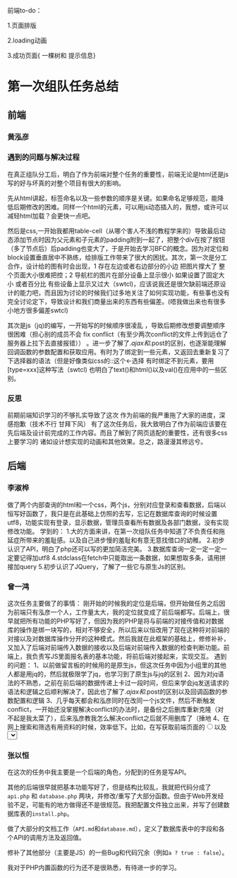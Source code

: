 前端to-do：

1.页面排版

2.loading动画

3.成功页面{ 一棵树和 提示信息} 



# 第一次组队任务总结

## 前端

### 黄泓彦

### 遇到的问题与解决过程

  在真正组队分工后，明白了作为前端对整个任务的重要性，前端无论是html还是js写的好与坏真的对整个项目有很大的影响。

先从html讲起，标签命名以及一些参数的顺序是关键。如果命名足够规范，能降低后期修改的困难。同样一个html的元素，可以用js动态插入的，我想，或许可以减轻html加载？会更快一点吧。

然后是css,一开始我都用table-cell（从哪个害人不浅的教程学来的）导致最后动态添加节点时因为父元素和子元素的padding附到一起了，把整个div在按了按钮（多了节点后）后padding也变大了，于是开始去学习BFC的概念。因为对定位和block设置垂直居中不熟练，给排版工作带来了很大的困扰。其次，第一次是分工合作，设计给的图有时会出现，1 存在左边或者右边部分的小边  把图片撑大了 整个页面大小很难把控；2 导航栏的图片在部分设备上显示很小  如果设置了固定大小 或者百分比 有些设备上显示又过大（swtcl)，应该说我还是很欠缺前端还原设计的能力吧，而且因为讨论的时候我们过多地关注了如何实现功能，有些事也没有完全讨论定下，导致设计和我们商量出来的东西有些偏差。(唔我做出来也有很多小地方很多偏差swtcl)

其次是js（jq)的编写，一开始写的时候顺序很凌乱 ，导致后期修改想要调整顺序很困难（担心别的成员不会 fix conflict（有至少两次conflict的文件上传到远仓了 服务器上拉下去直接报错）） 。进一步了解了$.ajax和$.post的区别，也逐渐能理解回调函数的参数配置和获取应用。有时为了绑定到一些元素，又返回去重新复习了下选择器的语法（但是好像类似css的::这个←选择 有时绑定不到元素，要用[type=xxx]这种写法（swtcl)   也明白了text()和html()以及val()在应用中的一些区别。

### 反思 

前期前端知识学习的不够扎实导致了这次 作为前端的我严重拖了大家的进度，深感抱歉（技术不行 甘拜下风） 有了这次任务后，我大致明白了作为前端应该要在先后端及设计前完成的工作内容。而且了解到了网页适配的重要性，还有很多css上要学习的 诸如设计想实现的动画和其他效果。总之，路漫漫其修远兮。

## 后端

### 李淑桦

做了两个内部查询的html和一个css，两个js，分别对应登录和查看数据，后端以恒写好函数了，我只是在此基础上仿照的去写，忘记在数据库查询的时候设置utf8，功能实现有登录，显示数据，管理员查看所有数据及各部门数据，没有实现修改功能。
学到的：
1.大的方面来讲，在第一次组队任务中知道了不负责任和拖延症所带来的羞耻感。以及自己进步慢的羞耻和有意无意找借口的幼稚。
2.初步认识了API，明白了php还可以写的更加简洁完美。
3.数据库查询一定一定一定一定要记得加utf8
4.stdclass在fetch中只能取出一条数据，如果想取多条，请用拼接加query
5.初步认识了JQuery，了解了一些它与原生Js的区别。

### 曾一鸿

这次任务主要做了的事情：
刚开始的时候我的定位是后端，但开始做任务之后因为前端只有泓彦一个人，工作量太大，我的定位就变成了前后端都写。后端上，很早就把所有功能的PHP写好了，但因为我的PHP是将与前端的对接传值和对数据库的操作是绑一块写的，相对不够安全，所以后来以恒改用了现在这种将对前端的对接以及对数据库操作分开的这种模式。然后我就在此框架的基础上，修修补补，又加入了后端对前端传入数据的接收以及后端对前端传入数据的检查判断功能。前端上，我负责写JS里面报名表的基本功能，将前后端对接起来，实现交互。
遇到的问题：
1、以前做留言板的时候用的是原生js，但这次任务中因为小组里的其他人都是用jq的，然后就极限学了jq，也学习到了原生js与jq的区别
2、因为对jq语法的不熟悉，之前在前后端的数据传递上卡过一段时间，但后来学会jq发送请求的语法和逻辑之后顺利解决了，因此也了解了$.ajax和$.post的区别以及回调函数的参数配置和逻辑
3、几乎每天都会和泓彦同时在改同一个js文件，然后不断触发conflict，一开始还没掌握解决conflict的办法时，是备份之后删库重新克隆（对不起是我太菜了），后来泓彦教我怎么解决conflict之后就不用删库了（捶地
4、在网上搜索和筛选有用资料的时候，效率低下。比如，在写获取前端页面的<input type="radio">以及<select>的值的时候，在网上搜了很多资料，但实际上网上很多写法都是获取不到值的
5、用户体验优化做得不够好
学到的东西：
1、以恒大佬写的PHP真的很强，我学到了这种把与前端的对接传值和对数据库的操作分开的模式还有如何提高代码的复用性
2、学习了JQuery的语法，了解了JQuery和原生js的区别
3、学会了怎么fix conflict
反思：
1、要提高效率啊啊啊啊啊啊啊啊啊啊啊，不能老是那么低效
2、永远不要有我先玩一会手机再继续做的想法
3、拖延一时爽，补救火葬场

### 张以恒

在这次的任务中我主要是一个后端的角色，分配到的任务是写API。

其他的后端很早就把基本功能写好了，但是结构比较乱，我就把代码分成了 `api.php` 和 `database.php` 两块，并修改/重写了大部分函数。但由于Web开发经验不足，可能有的地方做得还不是很规范。我把配置文件独立出来，并写了创建数据库表的`install.php`。

做了大部分的文档工作（`API.md`和`database.md`），定义了数据库表中的字段和各个API的调用方法及返回值。

修补了其他部分（主要是JS）的一些Bug和代码冗余（例如`a ? true : false`）。

我对于PHP内置函数的行为还不是很熟悉，有待进一步的学习。
